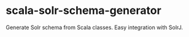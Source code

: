 # scala-solr-schema-generator
Generate Solr schema from Scala classes. Easy integration with SolrJ.

